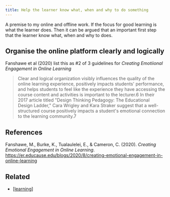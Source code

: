 ```yaml
---
title: Help the learner know what, when and why to do something
---
```

A premise to my online and offline work. If the focus for good learning is what the learner does. Then it can be argued that an important first step that the learner know what, when and why to does.

## Organise the online platform clearly and logically

Fanshawe et al (2020) list this as #2 of 3 guidelines for *Creating Emotiional Engagement in Online Learning*

> Clear and logical organization visibly influences the quality of the online learning experience, positively impacts students' performance, and helps students to feel like the experience they have accessing the course content and activities is important to the lecturer.6 In their 2017 article titled "Design Thinking Pedagogy: The Educational Design Ladder," Cara Wrigley and Kara Straker suggest that a well-structured course positively impacts a student's emotional connection to the learning community.7


## References

Fanshawe, M., Burke, K., Tualaulelei, E., & Cameron, C. (2020). *Creating Emotional Engagement in Online Learning*. <https://er.educause.edu/blogs/2020/8/creating-emotional-engagement-in-online-learning>

## Related

- [[learning]]

[//begin]: # "Autogenerated link references for markdown compatibility"
[learning]: learning "learning"
[//end]: # "Autogenerated link references"